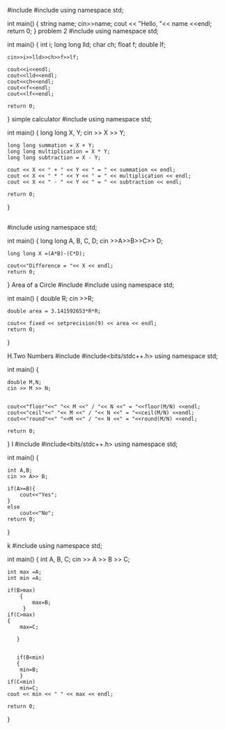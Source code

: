 #include <iostream>
#include<string>
using namespace std;

int main() {
    string name;
    cin>>name;
  cout << "Hello, "<< name <<endl;
  return 0;
}
problem 2
#include<iostream>
using namespace std;

int main()
{
    int i;
    long long lld;
    char ch;
    float f;
    double lf;

    cin>>i>>lld>>ch>>f>>lf;

    cout<<i<<endl;
    cout<<lld<<endl;
    cout<<ch<<endl;
    cout<<f<<endl;
    cout<<lf<<endl;

    return 0;
}
simple calculator
#include <iostream>
using namespace std;

int main() {
    long long X, Y;
    cin >> X >> Y;

    long long summation = X + Y;
    long long multiplication = X * Y;
    long long subtraction = X - Y;

    cout << X << " + " << Y << " = " << summation << endl;
    cout << X << " * " << Y << " = " << multiplication << endl;
    cout << X << " - " << Y << " = " << subtraction << endl;

    return 0;
}
##
#include <iostream>
using namespace std;

int main() {
    long long A, B, C, D;
    cin >>A>>B>>C>> D;

    long long X =(A*B)-(C*D);

    cout<<"Difference = "<< X << endl;
    return 0;
}
Area of a Circle
#include <iostream>
#include<iomanip>
using namespace std;

int main() {
    double R;
    cin >>R;

    double area = 3.141592653*R*R;

    cout<< fixed << setprecision(9) << area << endl;
    return 0;
}

H.Two Numbers
#include <iostream>
#include<bits/stdc++.h>
using namespace std;

int main() {

    double M,N;
    cin >> M >> N;


    cout<<"floor"<<" "<< M <<" / "<< N <<" = "<<floor(M/N) <<endl;
    cout<<"ceil"<<" "<< M <<" / "<< N <<" = "<<ceil(M/N) <<endl;
    cout<<"round"<<" "<<M <<" / "<< N <<" = "<<round(M/N) <<endl;

    return 0;
}
I
#include <iostream>
#include<bits/stdc++.h>
using namespace std;

int main() {

    int A,B;
    cin >> A>> B;

    if(A>=B){
        cout<<"Yes";
    }
    else
        cout<<"No";
    return 0;
}

k
#include <iostream>
using namespace std;

int main() {
    int A, B, C;
    cin >> A >> B >> C;

    int max =A;
    int min =A;

    if(B>max)
        {
            max=B;
         }
    if(C>max)
    {
        max=C;
       
       }


       if(B<min)
       {
        min=B;
        }
    if(C<min)
        min=C;
    cout << min << " " << max << endl;

    return 0;
}


